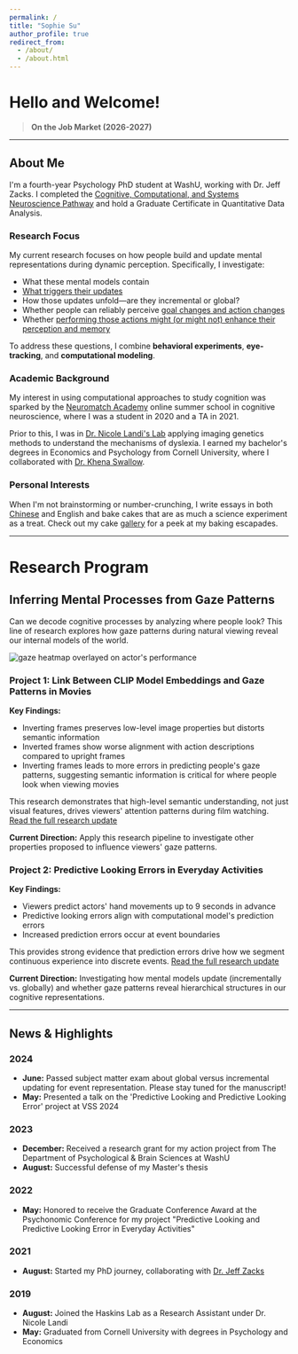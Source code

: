 ```yaml
---
permalink: /
title: "Sophie Su"
author_profile: true
redirect_from: 
  - /about/
  - /about.html
---
```


# Hello and Welcome!

> **On the Job Market (2026-2027)**

---

## About Me

I'm a fourth-year Psychology PhD student at WashU, working with Dr. Jeff Zacks. I completed the [Cognitive, Computational, and Systems Neuroscience Pathway](https://sites.wustl.edu/systemsneuroscience/ccsn-pathway/) and hold a Graduate Certificate in Quantitative Data Analysis.

### Research Focus

My current research focuses on how people build and update mental representations during dynamic perception. Specifically, I investigate:

- What these mental models contain
- [What triggers their updates](https://doi.org/10.7936/xqb3-z870)
- How those updates unfold—are they incremental or global?
- Whether people can reliably perceive [goal changes and action changes](/files/cornell1.pdf)
- Whether [performing those actions might (or might not) enhance their perception and memory](/files/Psychonomics_Sophie_Su_2024.pdf)

To address these questions, I combine **behavioral experiments**, **eye-tracking**, and **computational modeling**.

### Academic Background

My interest in using computational approaches to study cognition was sparked by the [Neuromatch Academy](https://neuromatch.io/neuroscience/) online summer school in cognitive neuroscience, where I was a student in 2020 and a TA in 2021.

Prior to this, I was in [Dr. Nicole Landi's Lab](https://psychology.uconn.edu/person/nicole-landi/) applying imaging genetics methods to understand the mechanisms of dyslexia. I earned my bachelor's degrees in Economics and Psychology from Cornell University, where I collaborated with [Dr. Khena Swallow](https://psychology.cornell.edu/khena-m-swallow).

### Personal Interests

When I'm not brainstorming or number-crunching, I write essays in both [Chinese](/files/wechat.bmp) and English and bake cakes that are as much a science experiment as a treat. Check out my cake [gallery](/portfolio/) for a peek at my baking escapades. 


---

# Research Program 

## Inferring Mental Processes from Gaze Patterns

Can we decode cognitive processes by analyzing where people look? This line of research explores how gaze patterns during natural viewing reveal our internal models of the world.

![gaze heatmap overlayed on actor's performance](./files/output.gif)

### Project 1: Link Between CLIP Model Embeddings and Gaze Patterns in Movies

**Key Findings:**
- Inverting frames preserves low-level image properties but distorts semantic information
- Inverted frames show worse alignment with action descriptions compared to upright frames
- Inverting frames leads to more errors in predicting people's gaze patterns, suggesting semantic information is critical for where people look when viewing movies

This research demonstrates that high-level semantic understanding, not just visual features, drives viewers' attention patterns during film watching. [Read the full research update](/files/VSS2025_Sophie_Su_CLIP_Gaze.pdf)

**Current Direction:** Apply this research pipeline to investigate other properties proposed to influence viewers' gaze patterns.

### Project 2: Predictive Looking Errors in Everyday Activities

**Key Findings:**
- Viewers predict actors' hand movements up to 9 seconds in advance
- Predictive looking errors align with computational model's prediction errors
- Increased prediction errors occur at event boundaries

This provides strong evidence that prediction errors drive how we segment continuous experience into discrete events. [Read the full research update](/_posts/predictive-looking-2025.md)

**Current Direction:** Investigating how mental models update (incrementally vs. globally) and whether gaze patterns reveal hierarchical structures in our cognitive representations.
 
 
---

## News & Highlights

### 2024
- **June:** Passed subject matter exam about global versus incremental updating for event representation. Please stay tuned for the manuscript!
- **May:** Presented a talk on the 'Predictive Looking and Predictive Looking Error' project at VSS 2024

### 2023
- **December:** Received a research grant for my action project from The Department of Psychological & Brain Sciences at WashU
- **August:** Successful defense of my Master's thesis

### 2022
- **May:** Honored to receive the Graduate Conference Award at the Psychonomic Conference for my project "Predictive Looking and Predictive Looking Error in Everyday Activities"

### 2021
- **August:** Started my PhD journey, collaborating with [Dr. Jeff Zacks](https://dcl.wustl.edu/people/jzacks/)

### 2019
- **August:** Joined the Haskins Lab as a Research Assistant under Dr. Nicole Landi
- **May:** Graduated from Cornell University with degrees in Psychology and Economics
